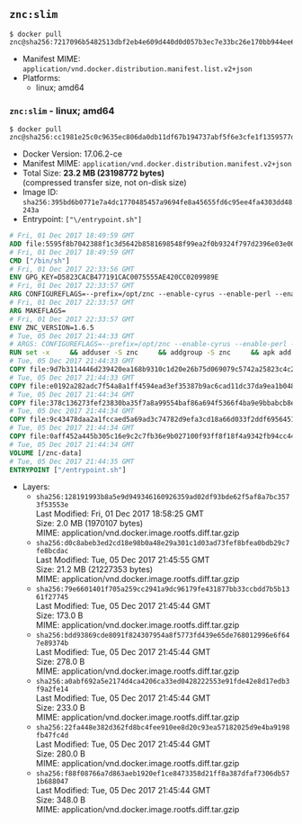 ## `znc:slim`

```console
$ docker pull znc@sha256:7217096b5482513dbf2eb4e609d440d0d057b3ec7e33bc26e170bb944ee68a89
```

-	Manifest MIME: `application/vnd.docker.distribution.manifest.list.v2+json`
-	Platforms:
	-	linux; amd64

### `znc:slim` - linux; amd64

```console
$ docker pull znc@sha256:cc1981e25c0c9635ec806da0db11df67b194737abf5f6e3cfe1f1359577de2b7
```

-	Docker Version: 17.06.2-ce
-	Manifest MIME: `application/vnd.docker.distribution.manifest.v2+json`
-	Total Size: **23.2 MB (23198772 bytes)**  
	(compressed transfer size, not on-disk size)
-	Image ID: `sha256:395bd6b0771e7a4dc1770485457a9694fe8a45655fd6c95ee4fa4303dd48243a`
-	Entrypoint: `["\/entrypoint.sh"]`

```dockerfile
# Fri, 01 Dec 2017 18:49:59 GMT
ADD file:5595f8b7042388f1c3d5642b8581698548f99ea2f0b9324f797d2396e03e00cb in / 
# Fri, 01 Dec 2017 18:49:59 GMT
CMD ["/bin/sh"]
# Fri, 01 Dec 2017 22:33:56 GMT
ENV GPG_KEY=D5823CACB477191CAC0075555AE420CC0209989E
# Fri, 01 Dec 2017 22:33:57 GMT
ARG CONFIGUREFLAGS=--prefix=/opt/znc --enable-cyrus --enable-perl --enable-python --disable-ipv6
# Fri, 01 Dec 2017 22:33:57 GMT
ARG MAKEFLAGS=
# Fri, 01 Dec 2017 22:33:57 GMT
ENV ZNC_VERSION=1.6.5
# Tue, 05 Dec 2017 21:44:33 GMT
# ARGS: CONFIGUREFLAGS=--prefix=/opt/znc --enable-cyrus --enable-perl --enable-python --disable-ipv6 MAKEFLAGS=
RUN set -x     && adduser -S znc     && addgroup -S znc     && apk add --no-cache --virtual runtime-dependencies         ca-certificates         cyrus-sasl         icu         su-exec         tini         tzdata     && apk add --no-cache --virtual build-dependencies         build-base         curl         cyrus-sasl-dev         gnupg         icu-dev         libressl-dev         perl-dev         python3-dev     && mkdir /znc-src && cd /znc-src     && curl -fsSL "https://znc.in/releases/archive/znc-${ZNC_VERSION}.tar.gz" -o znc.tgz     && curl -fsSL "https://znc.in/releases/archive/znc-${ZNC_VERSION}.tar.gz.sig" -o znc.tgz.sig     && export GNUPGHOME="$(mktemp -d)"     && gpg --keyserver ha.pool.sks-keyservers.net --recv-keys "${GPG_KEY}"     && gpg --batch --verify znc.tgz.sig znc.tgz     && rm -rf "$GNUPGHOME"     && tar -zxf znc.tgz --strip-components=1     && mkdir build && cd build     && ../configure ${CONFIGUREFLAGS}     && make $MAKEFLAGS     && make install     && apk del build-dependencies     && cd / && rm -rf /znc-src
# Tue, 05 Dec 2017 21:44:33 GMT
COPY file:9d7b3114446d239420ea168b9310c1d20e26b75d069079c5742a25823c4c2aab in / 
# Tue, 05 Dec 2017 21:44:33 GMT
COPY file:e0192a282adc7f54a8a1ff4594ead3ef35387b9ac6cad11dc37da9ea1b048a13 in /startup-sequence/ 
# Tue, 05 Dec 2017 21:44:34 GMT
COPY file:378c136273fef23830ba35f7a8a99554baf86a694f5366f4ba9e9bbabcb8ee6a in /startup-sequence/ 
# Tue, 05 Dec 2017 21:44:34 GMT
COPY file:9c43478daa2a1fccaed5a69ad3c74782d9efa3cd18a66d033f2ddf6956451ba5 in /startup-sequence/ 
# Tue, 05 Dec 2017 21:44:34 GMT
COPY file:0aff452a445b305c16e9c2c7fb36e9b027100f93ff8f18f4a9342fb94cc44b9c in /startup-sequence/ 
# Tue, 05 Dec 2017 21:44:34 GMT
VOLUME [/znc-data]
# Tue, 05 Dec 2017 21:44:35 GMT
ENTRYPOINT ["/entrypoint.sh"]
```

-	Layers:
	-	`sha256:128191993b8a5e9d949346160926359ad02df93bde62f5af8a7bc3573f53553e`  
		Last Modified: Fri, 01 Dec 2017 18:58:25 GMT  
		Size: 2.0 MB (1970107 bytes)  
		MIME: application/vnd.docker.image.rootfs.diff.tar.gzip
	-	`sha256:d0c8abeb3ed2cd18e98b0a48e29a301c1d03ad73fef8bfea0bdb29c7fe8bcdac`  
		Last Modified: Tue, 05 Dec 2017 21:45:55 GMT  
		Size: 21.2 MB (21227353 bytes)  
		MIME: application/vnd.docker.image.rootfs.diff.tar.gzip
	-	`sha256:79e6601401f705a259cc2941a9dc96179fe431877bb33ccbdd7b5b1361f27745`  
		Last Modified: Tue, 05 Dec 2017 21:45:44 GMT  
		Size: 173.0 B  
		MIME: application/vnd.docker.image.rootfs.diff.tar.gzip
	-	`sha256:bdd93869cde8091f824307954a8f5773fd439e65de768012996e6f647e89374b`  
		Last Modified: Tue, 05 Dec 2017 21:45:44 GMT  
		Size: 278.0 B  
		MIME: application/vnd.docker.image.rootfs.diff.tar.gzip
	-	`sha256:a0abf692a5e2174d4ca4206ca33ed0428222553e91fde42e8d17edb3f9a2fe14`  
		Last Modified: Tue, 05 Dec 2017 21:45:44 GMT  
		Size: 233.0 B  
		MIME: application/vnd.docker.image.rootfs.diff.tar.gzip
	-	`sha256:22fa448e382d362fd8bc4fee910ee8d20c93ea57182025d9e4ba9198fb47fc4d`  
		Last Modified: Tue, 05 Dec 2017 21:45:44 GMT  
		Size: 280.0 B  
		MIME: application/vnd.docker.image.rootfs.diff.tar.gzip
	-	`sha256:f88f08766a7d863aeb1920ef1ce8473358d21ff8a387dfaf7306db571b688047`  
		Last Modified: Tue, 05 Dec 2017 21:45:44 GMT  
		Size: 348.0 B  
		MIME: application/vnd.docker.image.rootfs.diff.tar.gzip
